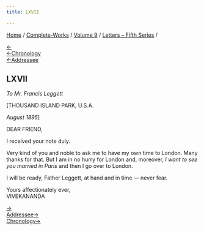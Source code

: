 ```yaml
---
title: LXVII

---
```

<div>

[Home](../../../index.htm) / [Complete-Works](../../complete_works.htm)
/ [Volume 9](../volume_9_contents.htm) / [Letters – Fifth
Series](letters_fifth_series_contents.htm) /

[←](066_mother.htm)  
[←Chronology](066_mother.htm)  
[←Addressee](../../volume_5/epistles_first_series/048_friend.htm)

## LXVII

*To Mr. Francis Leggett*

\[THOUSAND ISLAND PARK, U.S.A.

*August 1895*\]

DEAR FRIEND,

I received your note duly.

Very kind of you and noble to ask me to have my own time to London. Many
thanks for that. But I am in no hurry for London and, moreover, *I want
to see you married in Paris* and then I go over to London.

I will be ready, Father Leggett, at hand and in time — never fear.

Yours affectionately ever,  
VIVEKANANDA

[→](068_mrs_hale.htm)  
[Addressee→](../../volume_6/epistles_second_series/102_frankincense.htm)  
[Chronology→](../../volume_8/epistles_fourth_series/049_friend.htm)

</div>
